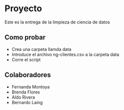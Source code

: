 # Proyecto
Este es la entrega de la limpieza de ciencia de datos


## Como probar
 - Crea una carpeta llamda data
 - Introduce el archivo ng-clientes.csv a la carpeta data
 - Corre el script


## Colaboradores
 - Fernanda Montoya
 - Brenda Flores
 - Aldo Rivera
 - Bernardo Laing